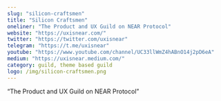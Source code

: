 ```yaml
---
slug: "silicon-craftsmen"
title: "Silicon Craftsmen"
oneliner: "The Product and UX Guild on NEAR Protocol"
website: "https://uxisnear.com/"
twitter: "https://twitter.com/uxisnear"
telegram: "https://t.me/uxisnear"
youtube: "https://www.youtube.com/channel/UC33llWmZ4hABnO14j2pD6eA"
medium: "https://uxisnear.medium.com/"
category: guild, theme based guild	
logo: /img/silicon-craftsmen.png
---
```


“The Product and UX Guild on NEAR Protocol”

